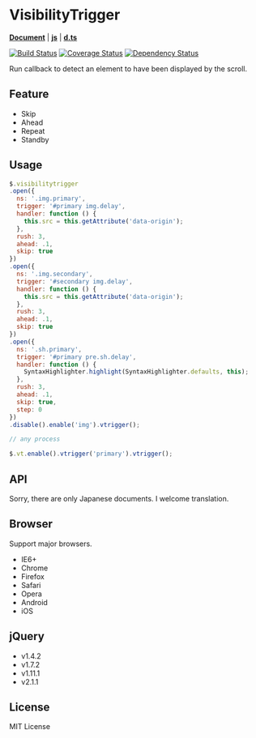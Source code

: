 # VisibilityTrigger

**[Document](http://falsandtru.github.io/jquery-visibilitytrigger/)**
 | 
**[js](https://github.com/falsandtru/jquery-visibilitytrigger/releases)**
 | 
**[d.ts](src/ts/.d/jquery.visibilitytrigger.d.ts)**

[![Build Status](https://travis-ci.org/falsandtru/jquery-visibilitytrigger.svg?branch=master)](https://travis-ci.org/falsandtru/jquery-visibilitytrigger)
[![Coverage Status](https://coveralls.io/repos/falsandtru/jquery-visibilitytrigger/badge.png?branch=master)](https://coveralls.io/r/falsandtru/jquery-visibilitytrigger?branch=master)
[![Dependency Status](https://gemnasium.com/falsandtru/jquery-visibilitytrigger.svg)](https://gemnasium.com/falsandtru/jquery-visibilitytrigger)

Run callback to detect an element to have been displayed by the scroll.

## Feature

* Skip
* Ahead
* Repeat
* Standby

## Usage

```javascript
$.visibilitytrigger
.open({
  ns: '.img.primary',
  trigger: '#primary img.delay',
  handler: function () {
    this.src = this.getAttribute('data-origin');
  },
  rush: 3,
  ahead: .1,
  skip: true
})
.open({
  ns: '.img.secondary',
  trigger: '#secondary img.delay',
  handler: function () {
    this.src = this.getAttribute('data-origin');
  },
  rush: 3,
  ahead: .1,
  skip: true
})
.open({
  ns: '.sh.primary',
  trigger: '#primary pre.sh.delay',
  handler: function () {
    SyntaxHighlighter.highlight(SyntaxHighlighter.defaults, this);
  },
  rush: 3,
  ahead: .1,
  skip: true,
  step: 0
})
.disable().enable('img').vtrigger();

// any process

$.vt.enable().vtrigger('primary').vtrigger();
```

## API
Sorry, there are only Japanese documents. I welcome translation.

## Browser
Support major browsers.

* IE6+
* Chrome
* Firefox
* Safari
* Opera
* Android
* iOS

## jQuery

* v1.4.2
* v1.7.2
* v1.11.1
* v2.1.1

## License
MIT License
